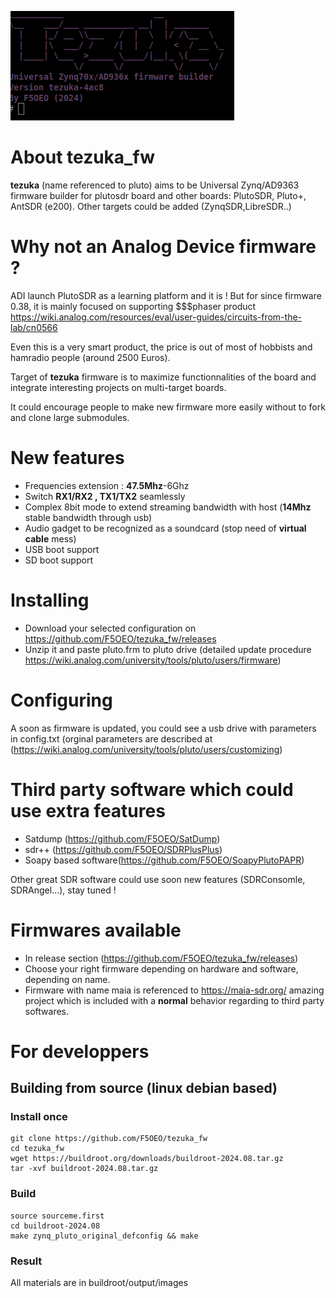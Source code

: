 ![tezuka banner](/doc/tezuka.png)
# About tezuka_fw 
**tezuka** (name referenced to pluto) aims to be Universal Zynq/AD9363 firmware builder for plutosdr board and other boards: PlutoSDR, Pluto+, AntSDR (e200). Other targets could be added (ZynqSDR,LibreSDR..)

# Why not an Analog Device firmware ?
ADI launch PlutoSDR as a learning platform and it is ! But for since firmware 0.38, it is mainly focused on supporting $$$phaser product https://wiki.analog.com/resources/eval/user-guides/circuits-from-the-lab/cn0566

Even this is a very smart product, the price is out of most of hobbists and hamradio people (around 2500 Euros).

Target of **tezuka** firmware is to maximize functionnalities of the board and integrate interesting projects on multi-target boards.

It could encourage people to make new firmware more easily without to fork and clone large submodules.

# New features
- Frequencies extension : **47.5Mhz**-6Ghz
- Switch **RX1/RX2 , TX1/TX2** seamlessly
- Complex 8bit mode to extend streaming bandwidth with host (**14Mhz** stable bandwidth through usb)
- Audio gadget to be recognized as a soundcard (stop need of **virtual cable** mess)
- USB boot support
- SD boot support

# Installing
 - Download your selected configuration on https://github.com/F5OEO/tezuka_fw/releases
 - Unzip it and paste pluto.frm to pluto drive (detailed update procedure https://wiki.analog.com/university/tools/pluto/users/firmware)

# Configuring
A soon as firmware is updated, you could see a usb drive with parameters in config.txt (orginal parameters are described at (https://wiki.analog.com/university/tools/pluto/users/customizing)

# Third party software which could use extra features
- Satdump (https://github.com/F5OEO/SatDump)
- sdr++ (https://github.com/F5OEO/SDRPlusPlus)
- Soapy based software(https://github.com/F5OEO/SoapyPlutoPAPR)

Other great SDR software could use soon new features (SDRConsomle, SDRAngel...), stay tuned !

# Firmwares available
- In release section (https://github.com/F5OEO/tezuka_fw/releases)
- Choose your right firmware depending on hardware and software, depending on name.
- Firmware with name maia is referenced to https://maia-sdr.org/ amazing project which is included with a **normal** behavior regarding to third party softwares.

# For developpers
## Building from source (linux debian based)
### Install once
```
git clone https://github.com/F5OEO/tezuka_fw
cd tezuka_fw
wget https://buildroot.org/downloads/buildroot-2024.08.tar.gz
tar -xvf buildroot-2024.08.tar.gz
```
### Build
```
source sourceme.first
cd buildroot-2024.08
make zynq_pluto_original_defconfig && make
```
### Result
All materials are in buildroot/output/images






